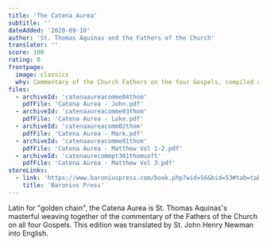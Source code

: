 ```yaml
---
title: 'The Catena Aurea'
subtitle: ''
dateAdded: '2020-09-10'
author: 'St. Thomas Aquinas and the Fathers of the Church'
translator: ''
score: 100
rating: 0
frontpage:
  image: classics
  why: Commentary of the Church Fathers on the four Gospels, compiled and weaved together seamlessly by St. Thomas Aquinas and translated into English by St. John Henry Newman.
files:
  - archiveId: 'catenaaureacomme04thom'
    pdfFile: 'Catena Aurea - John.pdf'
  - archiveId: 'catenaaureacomme03thom'
    pdfFile: 'Catena Aurea - Luke.pdf'
  - archiveId: 'catenaaureacomm02thom'
    pdfFile: 'Catena Aurea - Mark.pdf'
  - archiveId: 'catenaaureacomme01thom'
    pdfFile: 'Catena Aurea - Matthew Vol 1-2.pdf'
  - archiveId: 'catenaurecommpt301thomuoft'
    pdfFile: 'Catena Aurea - Matthew Vol 3.pdf'
storeLinks:
  - link: 'https://www.baroniuspress.com/book.php?wid=56&bid=53#tab=tab-1'
    title: 'Baronius Press'
---
```


Latin for "golden chain", the Catena Aurea is St. Thomas Aquinas's masterful weaving together of the commentary of the Fathers of the Church on all four Gospels. This edition was translated by St. John Henry Newman into English.
